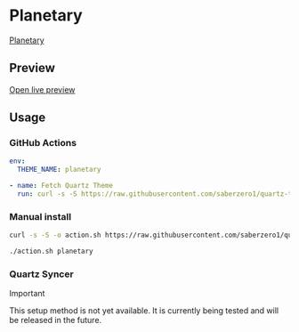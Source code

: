 # Planetary

[Planetary](https://andoerfer.io)

## Preview

[Open live preview](https://quartz-themes.github.io/planetary/)

## Usage

### GitHub Actions

```yaml
env:
  THEME_NAME: planetary
```

```yaml
- name: Fetch Quartz Theme
  run: curl -s -S https://raw.githubusercontent.com/saberzero1/quartz-themes/master/action.sh | bash -s -- $THEME_NAME
```

### Manual install

```bash
curl -s -S -o action.sh https://raw.githubusercontent.com/saberzero1/quartz-themes/master/action.sh

./action.sh planetary
```

### Quartz Syncer

> [!IMPORTANT]
> This setup method is not yet available. It is currently being tested and will be released in the future.
